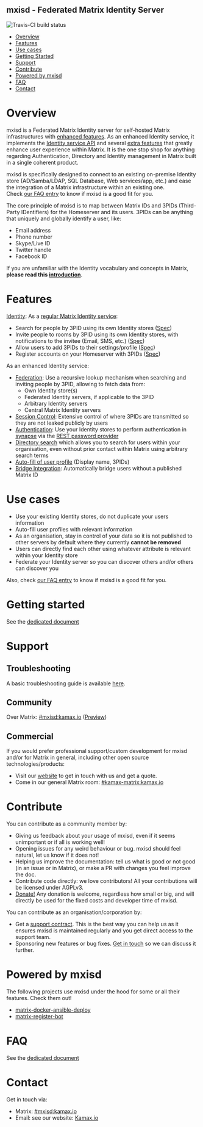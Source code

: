 mxisd - Federated Matrix Identity Server
----------------------------------------
![Travis-CI build status](https://travis-ci.org/kamax-matrix/mxisd.svg?branch=master)  

- [Overview](#overview)
- [Features](#features)
- [Use cases](#use-cases)
- [Getting Started](#getting-started)
- [Support](#support)
- [Contribute](#contribute)
- [Powered by mxisd](#powered-by-mxisd)
- [FAQ](#faq)
- [Contact](#contact)

# Overview
mxisd is a Federated Matrix Identity server for self-hosted Matrix infrastructures with [enhanced features](#features).
As an enhanced Identity service, it implements the [Identity service API](https://matrix.org/docs/spec/identity_service/r0.1.0.html)
and several [extra features](#features) that greatly enhance user experience within Matrix.
It is the one stop shop for anything regarding Authentication, Directory and Identity management in Matrix built in a
single coherent product.
  
mxisd is specifically designed to connect to an existing on-premise Identity store (AD/Samba/LDAP, SQL Database,
Web services/app, etc.) and ease the integration of a Matrix infrastructure within an existing one.  
Check [our FAQ entry](docs/faq.md#what-kind-of-setup-is-mxisd-really-designed-for) to know if mxisd is a good fit for you.

The core principle of mxisd is to map between Matrix IDs and 3PIDs (Third-Party IDentifiers) for the Homeserver and its
users. 3PIDs can be anything that uniquely and globally identify a user, like:
- Email address
- Phone number
- Skype/Live ID
- Twitter handle
- Facebook ID

If you are unfamiliar with the Identity vocabulary and concepts in Matrix, **please read this [introduction](docs/concepts.md)**.

# Features
[Identity](docs/features/identity.md): As a [regular Matrix Identity service](https://matrix.org/docs/spec/identity_service/r0.1.0.html#general-principles):
- Search for people by 3PID using its own Identity stores
  ([Spec](https://matrix.org/docs/spec/identity_service/r0.1.0.html#association-lookup))
- Invite people to rooms by 3PID using its own Identity stores, with notifications to the invitee (Email, SMS, etc.)
  ([Spec](https://matrix.org/docs/spec/identity_service/r0.1.0.html#post-matrix-identity-api-v1-store-invite))
- Allow users to add 3PIDs to their settings/profile
  ([Spec](https://matrix.org/docs/spec/identity_service/r0.1.0.html#establishing-associations))
- Register accounts on your Homeserver with 3PIDs
  ([Spec](https://matrix.org/docs/spec/identity_service/r0.1.0.html#establishing-associations))

As an enhanced Identity service:
- [Federation](docs/features/federation.md): Use a recursive lookup mechanism when searching and inviting people by 3PID,
  allowing to fetch data from:
  - Own Identity store(s)
  - Federated Identity servers, if applicable to the 3PID
  - Arbitrary Identity servers
  - Central Matrix Identity servers
- [Session Control](docs/threepids/session/session.md): Extensive control of where 3PIDs are transmitted so they are not
  leaked publicly by users
- [Authentication](docs/features/authentication.md): Use your Identity stores to perform authentication in [synapse](https://github.com/matrix-org/synapse)
  via the [REST password provider](https://github.com/kamax-io/matrix-synapse-rest-auth)
- [Directory search](docs/features/directory.md) which allows you to search for users within your organisation,
  even without prior contact within Matrix using arbitrary search terms
- [Auto-fill of user profile](docs/features/authentication.md#profile-auto-fill) (Display name, 3PIDs)
- [Bridge Integration](docs/features/bridge-integration.md): Automatically bridge users without a published Matrix ID

# Use cases
- Use your existing Identity stores, do not duplicate your users information
- Auto-fill user profiles with relevant information
- As an organisation, stay in control of your data so it is not published to other servers by default where they
  currently **cannot be removed**
- Users can directly find each other using whatever attribute is relevant within your Identity store
- Federate your Identity server so you can discover others and/or others can discover you

Also, check [our FAQ entry](docs/faq.md#what-kind-of-setup-is-mxisd-really-designed-for) to know if mxisd is a good fit for you.

# Getting started
See the [dedicated document](docs/getting-started.md)

# Support
## Troubleshooting
A basic troubleshooting guide is available [here](docs/troubleshooting.md).

## Community
Over Matrix: [#mxisd:kamax.io](https://matrix.to/#/#mxisd:kamax.io) ([Preview](https://view.matrix.org/room/!NPRUEisLjcaMtHIzDr:kamax.io/))

## Commercial
If you would prefer professional support/custom development for mxisd and/or for Matrix in general, including other open
source technologies/products:
- Visit our [website](https://www.kamax.io/) to get in touch with us and get a quote.
- Come in our general Matrix room: [#kamax-matrix:kamax.io](https://matrix.to/#/#kamax-matrix:kamax.io)

# Contribute 
You can contribute as a community member by:
- Giving us feedback about your usage of mxisd, even if it seems unimportant or if all is working well!
- Opening issues for any weird behaviour or bug. mxisd should feel natural, let us know if it does not!
- Helping us improve the documentation: tell us what is good or not good (in an issue or in Matrix), or make a PR with
changes you feel improve the doc.
- Contribute code directly: we love contributors! All your contributions will be licensed under AGPLv3.
- [Donate!](https://liberapay.com/maximusdor/) Any donation is welcome, regardless how small or big, and will directly
be used for the fixed costs and developer time of mxisd.

You can contribute as an organisation/corporation by:
- Get a [support contract](#commercial). This is the best way you can help us as it ensures mxisd is
maintained regularly and you get direct access to the support team.
- Sponsoring new features or bug fixes. [Get in touch](#contact) so we can discuss it further.

# Powered by mxisd
The following projects use mxisd under the hood for some or all their features. Check them out!
- [matrix-docker-ansible-deploy](https://github.com/spantaleev/matrix-docker-ansible-deploy)
- [matrix-register-bot](https://github.com/krombel/matrix-register-bot)

# FAQ
See the [dedicated document](docs/faq.md)

# Contact
Get in touch via:
- Matrix: [#mxisd:kamax.io](https://matrix.to/#/#mxisd:kamax.io)
- Email: see our website: [Kamax.io](https://www.kamax.io)

